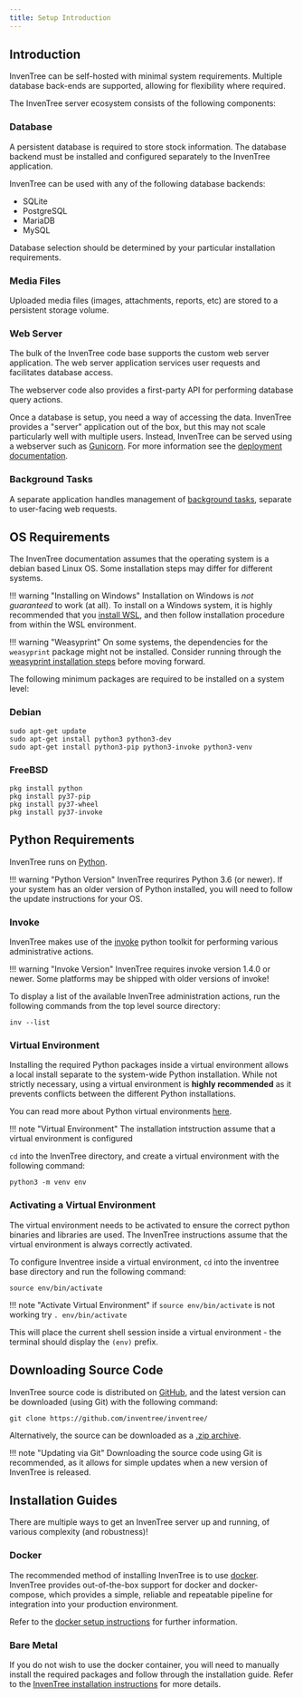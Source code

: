 ```yaml
---
title: Setup Introduction
---
```


## Introduction

InvenTree can be self-hosted with minimal system requirements. Multiple database back-ends are supported, allowing for flexibility where required.

The InvenTree server ecosystem consists of the following components:

### Database

A persistent database is required to store stock information. The database backend must be installed and configured separately to the InvenTree application.

InvenTree can be used with any of the following database backends:

* SQLite
* PostgreSQL
* MariaDB
* MySQL

Database selection should be determined by your particular installation requirements. 

### Media Files

Uploaded media files (images, attachments, reports, etc) are stored to a persistent storage volume.

### Web Server

The bulk of the InvenTree code base supports the custom web server application. The web server application services user requests and facilitates database access.

The webserver code also provides a first-party API for performing database query actions.

Once a database is setup, you need a way of accessing the data. InvenTree provides a "server" application out of the box, but this may not scale particularly well with multiple users.  Instead, InvenTree can be served using a webserver such as [Gunicorn](https://gunicorn.org/). For more information see the [deployment documentation](../deploy).

### Background Tasks

A separate application handles management of [background tasks](../../admin/tasks), separate to user-facing web requests.

## OS Requirements

The InvenTree documentation assumes that the operating system is a debian based Linux OS. Some installation steps may differ for different systems.

!!! warning "Installing on Windows"
    Installation on Windows is *not guaranteed* to work (at all). To install on a Windows system, it is highly recommended that you [install WSL](https://docs.microsoft.com/en-us/windows/wsl/install-win10#manual-installation-steps), and then follow installation procedure from within the WSL environment.

!!! warning "Weasyprint"
    On some systems, the dependencies for the `weasyprint` package might not be installed. Consider running through the [weasyprint installation steps](https://weasyprint.readthedocs.io/en/stable/install.html) before moving forward.

The following minimum packages are required to be installed on a system level:

### Debian

```
sudo apt-get update
sudo apt-get install python3 python3-dev
sudo apt-get install python3-pip python3-invoke python3-venv
```

### FreeBSD

```
pkg install python
pkg install py37-pip
pkg install py37-wheel
pkg install py37-invoke
```

## Python Requirements

InvenTree runs on [Python](https://python.org).

!!! warning "Python Version"
    InvenTree requrires Python 3.6 (or newer). If your system has an older version of Python installed, you will need to follow the update instructions for your OS.

### Invoke

InvenTree makes use of the [invoke](https://www.pyinvoke.org/) python toolkit for performing various administrative actions.

!!! warning "Invoke Version"
	InvenTree requires invoke version 1.4.0 or newer. Some platforms may be shipped with older versions of invoke!

To display a list of the available InvenTree administration actions, run the following commands from the top level source directory:

```
inv --list
```

### Virtual Environment

Installing the required Python packages inside a virtual environment allows a local install separate to the system-wide Python installation. While not strictly necessary, using a virtual environment is **highly recommended** as it prevents conflicts between the different Python installations.

You can read more about Python virtual environments [here](https://docs.python.org/3/tutorial/venv.html).

!!! note "Virtual Environment"
    The installation intstruction assume that a virtual environment is configured

`cd` into the InvenTree directory, and create a virtual environment with the following command:

```
python3 -m venv env
```

### Activating a Virtual Environment

The virtual environment needs to be activated to ensure the correct python binaries and libraries are used. The InvenTree instructions assume that the virtual environment is always correctly activated.

To configure Inventree inside a virtual environment, ``cd`` into the inventree base directory and run the following command:

```
source env/bin/activate
```

!!! note "Activate Virtual Environment"
	if 
	```
	source env/bin/activate
	```
	is not working try 
	```
	. env/bin/activate
	```

This will place the current shell session inside a virtual environment - the terminal should display the ``(env)`` prefix.


## Downloading Source Code

InvenTree source code is distributed on [GitHub](https://github.com/inventree/inventree/), and the latest version can be downloaded (using Git) with the following command:

```
git clone https://github.com/inventree/inventree/
```

Alternatively, the source can be downloaded as a [.zip archive](https://github.com/inventree/InvenTree/archive/master.zip).

!!! note "Updating via Git"
    Downloading the source code using Git is recommended, as it allows for simple updates when a new version of InvenTree is released.

## Installation Guides

There are multiple ways to get an InvenTree server up and running, of various complexity (and robustness)! 

### Docker

The recommended method of installing InvenTree is to use [docker](https://www.docker.com). InvenTree provides out-of-the-box support for docker and docker-compose, which provides a simple, reliable and repeatable pipeline for integration into your production environment.

Refer to the [docker setup instructions](../docker) for further information.

### Bare Metal

If you do not wish to use the docker container, you will need to manually install the required packages and follow through the installation guide. Refer to the [InvenTree installation instructions](../install) for more details.
